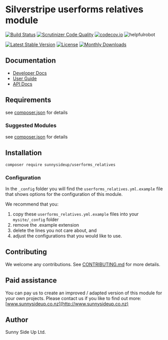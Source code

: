 # Silverstripe userforms relatives module
[![Build Status](https://travis-ci.org/sunnysideup/silverstripe-userforms_relatives.svg?branch=master)](https://travis-ci.org/sunnysideup/silverstripe-userforms_relatives)
[![Scrutinizer Code Quality](https://scrutinizer-ci.com/g/sunnysideup/silverstripe-userforms_relatives/badges/quality-score.png?b=master)](https://scrutinizer-ci.com/g/sunnysideup/silverstripe-userforms_relatives/?branch=master)
[![codecov.io](https://codecov.io/github/sunnysideup/silverstripe-userforms_relatives/coverage.svg?branch=master)](https://codecov.io/github/sunnysideup/silverstripe-userforms_relatives?branch=master)
![helpfulrobot](https://helpfulrobot.io/sunnysideup/userforms_relatives/badge)

[![Latest Stable Version](https://poser.pugx.org/sunnysideup/userforms_relatives/version)](https://packagist.org/packages/sunnysideup/userforms_relatives)
[![License](https://poser.pugx.org/sunnysideup/userforms_relatives/license)](https://packagist.org/packages/sunnysideup/userforms_relatives)
[![Monthly Downloads](https://poser.pugx.org/sunnysideup/userforms_relatives/d/monthly)](https://packagist.org/packages/sunnysideup/userforms_relatives)


## Documentation



 * [Developer Docs](docs/en/INDEX.md)
 * [User Guide](docs/en/userguide.md)
 * [API Docs](http://docs.ssmods.com/sunnysideup/userforms_relatives)

## Requirements



see [composer.json](composer.json) for details

### Suggested Modules



see [composer.json](composer.json) for details


## Installation


```
composer require sunnysideup/userforms_relatives
```

### Configuration



In the `_config` folder you will find the `userforms_relatives.yml.example`
file that shows options for the configuration of this module.

We recommend that you:

  1. copy these `userforms_relatives.yml.example` files into your
`mysite/_config` folder
  2. remove the .example extension
  3. delete the lines you not care about, and
  4. adjust the configurations that you would like to use.


## Contributing



We welcome any contributions. See [CONTRIBUTING.md](CONTRIBUTING.md) for more details.

## Paid assistance



You can pay us to create an improved / adapted version of this module for your own projects.  Please contact us if you like to find out more: [www.sunnysideup.co.nz](http://www.sunnysideup.co.nz)

## Author



Sunny Side Up Ltd.
